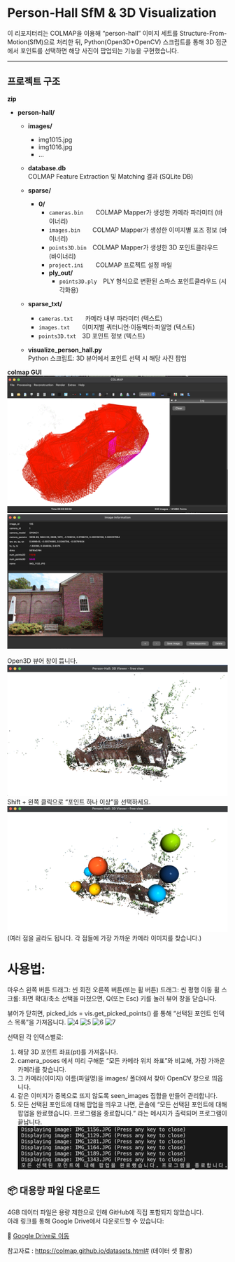 # Person‐Hall SfM & 3D Visualization

이 리포지터리는 COLMAP을 이용해 “person-hall” 이미지 세트를 Structure-From-Motion(SfM)으로 처리한 뒤, Python(Open3D+OpenCV) 스크립트를 통해 3D 점군에서 포인트를 선택하면 해당 사진이 팝업되는 기능을 구현했습니다.

---

## 프로젝트 구조

**zip**
- **person-hall/**
  - **images/**
    - img1015.jpg
    - img1016.jpg
    - …
    
  - **database.db**  
    COLMAP Feature Extraction 및 Matching 결과 (SQLite DB)

  - **sparse/**
    - **0/**
      - `cameras.bin`  COLMAP Mapper가 생성한 카메라 파라미터 (바이너리)
      - `images.bin`  COLMAP Mapper가 생성한 이미지별 포즈 정보 (바이너리)
      - `points3D.bin` COLMAP Mapper가 생성한 3D 포인트클라우드 (바이너리)
      - `project.ini`  COLMAP 프로젝트 설정 파일
      - **ply_out/**
        - `points3D.ply` PLY 형식으로 변환된 스파스 포인트클라우드 (시각화용)

  - **sparse_txt/**
    - `cameras.txt`  카메라 내부 파라미터 (텍스트)
    - `images.txt`  이미지별 쿼터니언·이동벡터·파일명 (텍스트)
    - `points3D.txt` 3D 포인트 정보 (텍스트)

  - **visualize_person_hall.py**  
    Python 스크립트: 3D 뷰어에서 포인트 선택 시 해당 사진 팝업

**colmap GUI**
![colmap GUI](image/colmap_gui.png)
![colmap GUI image](image/colmap_gui_spec.png)


Open3D 뷰어 창이 뜹니다.
![1](image/image1.png)
Shift + 왼쪽 클릭으로 “포인트 하나 이상”을 선택하세요.
![2](image/image2.png)
(여러 점을 골라도 됩니다. 각 점들에 가장 가까운 카메라 이미지를 찾습니다.)

# 사용법:
마우스 왼쪽 버튼 드래그: 씬 회전
오른쪽 버튼(또는 휠 버튼) 드래그: 씬 평행 이동
휠 스크롤: 화면 확대/축소
선택을 마쳤으면, Q(또는 Esc) 키를 눌러 뷰어 창을 닫습니다.

뷰어가 닫히면, picked_ids = vis.get_picked_points() 를 통해 “선택된 포인트 인덱스 목록”을 가져옵니다.
![4](image/image4.png)
![5](image/image5.png)
![6](image/image6.png)
![7](image/image7.png)

선택된 각 인덱스별로:

1. 해당 3D 포인트 좌표(pt)를 가져옵니다.
2. camera_poses 에서 미리 구해둔 “모든 카메라 위치 좌표”와 비교해, 가장 가까운 카메라를 찾습니다.
3. 그 카메라(이미지) 이름(파일명)을 images/ 폴더에서 찾아 OpenCV 창으로 띄웁니다.
4. 같은 이미지가 중복으로 뜨지 않도록 seen_images 집합을 만들어 관리합니다.
5. 모든 선택된 포인트에 대해 팝업을 띄우고 나면, 콘솔에 “모든 선택된 포인트에 대해 팝업을 완료했습니다. 프로그램을 종료합니다.” 라는 메시지가 출력되며 프로그램이 끝납니다.
![8](image/image8.png)

## 📦 대용량 파일 다운로드

4GB 데이터 파일은 용량 제한으로 인해 GitHub에 직접 포함되지 않았습니다.  
아래 링크를 통해 Google Drive에서 다운로드할 수 있습니다:

🔗 [Google Drive로 이동](https://drive.google.com/file/d/1ydHn-Xp8cNX7QNxc8W-sJjiDoSzSHVBk/view?usp=share_link)

참고자료 : https://colmap.github.io/datasets.html# (데이터 셋 활용)